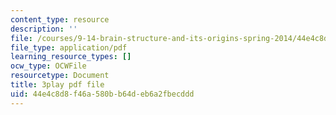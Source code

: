 ```yaml
---
content_type: resource
description: ''
file: /courses/9-14-brain-structure-and-its-origins-spring-2014/44e4c8d8f46a580bb64deb6a2fbecddd_555126.pdf
file_type: application/pdf
learning_resource_types: []
ocw_type: OCWFile
resourcetype: Document
title: 3play pdf file
uid: 44e4c8d8-f46a-580b-b64d-eb6a2fbecddd
---
```

